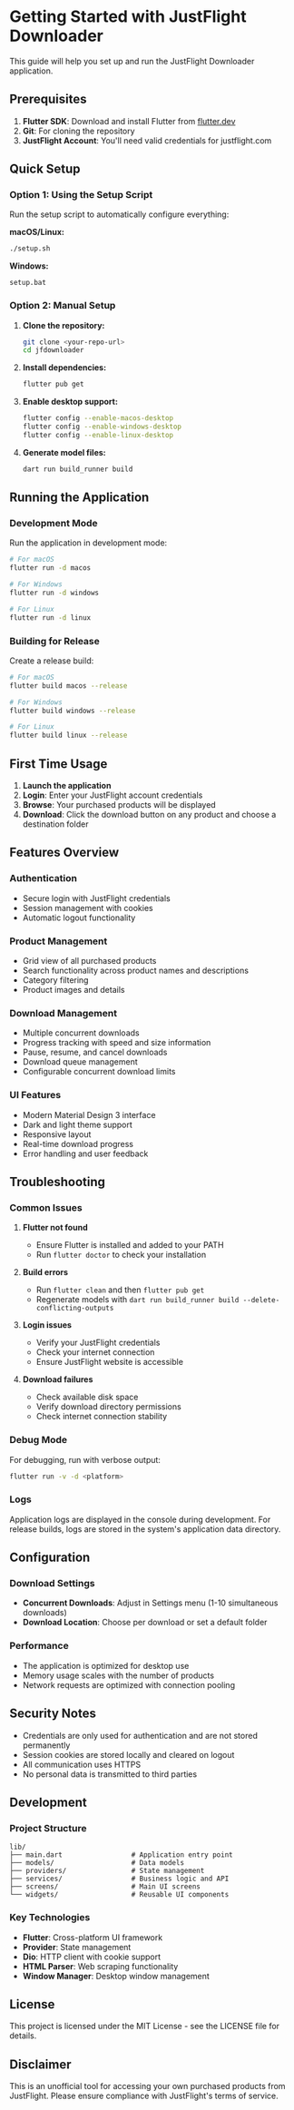 # Getting Started with JustFlight Downloader

This guide will help you set up and run the JustFlight Downloader application.

## Prerequisites

1. **Flutter SDK**: Download and install Flutter from [flutter.dev](https://flutter.dev/docs/get-started/install)
2. **Git**: For cloning the repository
3. **JustFlight Account**: You'll need valid credentials for justflight.com

## Quick Setup

### Option 1: Using the Setup Script

Run the setup script to automatically configure everything:

**macOS/Linux:**
```bash
./setup.sh
```

**Windows:**
```batch
setup.bat
```

### Option 2: Manual Setup

1. **Clone the repository:**
   ```bash
   git clone <your-repo-url>
   cd jfdownloader
   ```

2. **Install dependencies:**
   ```bash
   flutter pub get
   ```

3. **Enable desktop support:**
   ```bash
   flutter config --enable-macos-desktop
   flutter config --enable-windows-desktop
   flutter config --enable-linux-desktop
   ```

4. **Generate model files:**
   ```bash
   dart run build_runner build
   ```

## Running the Application

### Development Mode

Run the application in development mode:

```bash
# For macOS
flutter run -d macos

# For Windows
flutter run -d windows

# For Linux
flutter run -d linux
```

### Building for Release

Create a release build:

```bash
# For macOS
flutter build macos --release

# For Windows
flutter build windows --release

# For Linux
flutter build linux --release
```

## First Time Usage

1. **Launch the application**
2. **Login**: Enter your JustFlight account credentials
3. **Browse**: Your purchased products will be displayed
4. **Download**: Click the download button on any product and choose a destination folder

## Features Overview

### Authentication
- Secure login with JustFlight credentials
- Session management with cookies
- Automatic logout functionality

### Product Management
- Grid view of all purchased products
- Search functionality across product names and descriptions
- Category filtering
- Product images and details

### Download Management
- Multiple concurrent downloads
- Progress tracking with speed and size information
- Pause, resume, and cancel downloads
- Download queue management
- Configurable concurrent download limits

### UI Features
- Modern Material Design 3 interface
- Dark and light theme support
- Responsive layout
- Real-time download progress
- Error handling and user feedback

## Troubleshooting

### Common Issues

1. **Flutter not found**
   - Ensure Flutter is installed and added to your PATH
   - Run `flutter doctor` to check your installation

2. **Build errors**
   - Run `flutter clean` and then `flutter pub get`
   - Regenerate models with `dart run build_runner build --delete-conflicting-outputs`

3. **Login issues**
   - Verify your JustFlight credentials
   - Check your internet connection
   - Ensure JustFlight website is accessible

4. **Download failures**
   - Check available disk space
   - Verify download directory permissions
   - Check internet connection stability

### Debug Mode

For debugging, run with verbose output:

```bash
flutter run -v -d <platform>
```

### Logs

Application logs are displayed in the console during development. For release builds, logs are stored in the system's application data directory.

## Configuration

### Download Settings
- **Concurrent Downloads**: Adjust in Settings menu (1-10 simultaneous downloads)
- **Download Location**: Choose per download or set a default folder

### Performance
- The application is optimized for desktop use
- Memory usage scales with the number of products
- Network requests are optimized with connection pooling

## Security Notes

- Credentials are only used for authentication and are not stored permanently
- Session cookies are stored locally and cleared on logout
- All communication uses HTTPS
- No personal data is transmitted to third parties

## Development

### Project Structure
```
lib/
├── main.dart                 # Application entry point
├── models/                   # Data models
├── providers/                # State management
├── services/                 # Business logic and API
├── screens/                  # Main UI screens
└── widgets/                  # Reusable UI components
```

### Key Technologies
- **Flutter**: Cross-platform UI framework
- **Provider**: State management
- **Dio**: HTTP client with cookie support
- **HTML Parser**: Web scraping functionality
- **Window Manager**: Desktop window management

## License

This project is licensed under the MIT License - see the LICENSE file for details.

## Disclaimer

This is an unofficial tool for accessing your own purchased products from JustFlight. Please ensure compliance with JustFlight's terms of service.
